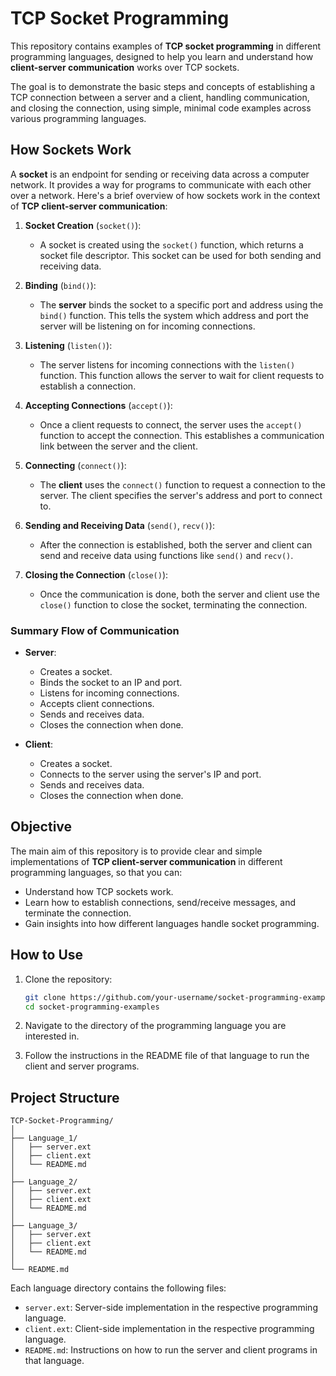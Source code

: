 # TCP Socket Programming

This repository contains examples of **TCP socket programming** in different programming languages, designed to help you learn and understand how **client-server communication** works over TCP sockets.

The goal is to demonstrate the basic steps and concepts of establishing a TCP connection between a server and a client, handling communication, and closing the connection, using simple, minimal code examples across various programming languages.

## How Sockets Work

A **socket** is an endpoint for sending or receiving data across a computer network. It provides a way for programs to communicate with each other over a network. Here's a brief overview of how sockets work in the context of **TCP client-server communication**:

1. **Socket Creation** (`socket()`):

   - A socket is created using the `socket()` function, which returns a socket file descriptor. This socket can be used for both sending and receiving data.

2. **Binding** (`bind()`):

   - The **server** binds the socket to a specific port and address using the `bind()` function. This tells the system which address and port the server will be listening on for incoming connections.

3. **Listening** (`listen()`):

   - The server listens for incoming connections with the `listen()` function. This function allows the server to wait for client requests to establish a connection.

4. **Accepting Connections** (`accept()`):

   - Once a client requests to connect, the server uses the `accept()` function to accept the connection. This establishes a communication link between the server and the client.

5. **Connecting** (`connect()`):

   - The **client** uses the `connect()` function to request a connection to the server. The client specifies the server's address and port to connect to.

6. **Sending and Receiving Data** (`send()`, `recv()`):

   - After the connection is established, both the server and client can send and receive data using functions like `send()` and `recv()`.

7. **Closing the Connection** (`close()`):
   - Once the communication is done, both the server and client use the `close()` function to close the socket, terminating the connection.

### Summary Flow of Communication

- **Server**:

  - Creates a socket.
  - Binds the socket to an IP and port.
  - Listens for incoming connections.
  - Accepts client connections.
  - Sends and receives data.
  - Closes the connection when done.

- **Client**:
  - Creates a socket.
  - Connects to the server using the server's IP and port.
  - Sends and receives data.
  - Closes the connection when done.

## Objective

The main aim of this repository is to provide clear and simple implementations of **TCP client-server communication** in different programming languages, so that you can:

- Understand how TCP sockets work.
- Learn how to establish connections, send/receive messages, and terminate the connection.
- Gain insights into how different languages handle socket programming.

## How to Use

1. Clone the repository:

   ```bash
   git clone https://github.com/your-username/socket-programming-examples.git
   cd socket-programming-examples
   ```

2. Navigate to the directory of the programming language you are interested in.
3. Follow the instructions in the README file of that language to run the client and server programs.

## Project Structure

```plaintext
TCP-Socket-Programming/
│
├── Language_1/
│   ├── server.ext
│   ├── client.ext
│   └── README.md
│
├── Language_2/
│   ├── server.ext
│   ├── client.ext
│   └── README.md
│
├── Language_3/
│   ├── server.ext
│   ├── client.ext
│   └── README.md
│
└── README.md
```

Each language directory contains the following files:

- `server.ext`: Server-side implementation in the respective programming language.
- `client.ext`: Client-side implementation in the respective programming language.
- `README.md`: Instructions on how to run the server and client programs in that language.
